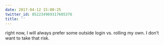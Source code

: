 ```yaml
---
date: 2017-04-12 15:00:25
twitter_id: 852234969317605376
title: ''
---
```


<!-- Tweet at https://twitter.com/statuses/852233679346614272 is either deleted or protected. -->

right now, I will always prefer some outside login vs. rolling my own. I don’t want to take that risk.

